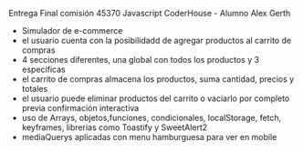 Entrega Final comisión 45370 Javascript CoderHouse - Alumno Alex Gerth

- Simulador de e-commerce
- el usuario cuenta con la posibilidadd de agregar productos al carrito de compras
- 4 secciones diferentes, una global con todos los productos y 3 especificas
- el carrito de compras almacena los productos, suma cantidad, precios y totales
- el usuario puede eliminar productos del carrito o vaciarlo por completo previa confirmación interactiva
- uso de Arrays, objetos,funciones, condicionales, localStorage, fetch, keyframes, librerias como Toastify y SweetAlert2
- mediaQuerys aplicadas con menu hamburguesa para ver en mobile